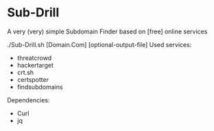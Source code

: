 # Sub-Drill
A very (very) simple Subdomain Finder based on [free] online services

./Sub-Drill.sh [Domain.Com] [optional-output-file]
Used services:
- threatcrowd
- hackertarget
- crt.sh
- certspotter
- findsubdomains

Dependencies:

- Curl 
- jq

